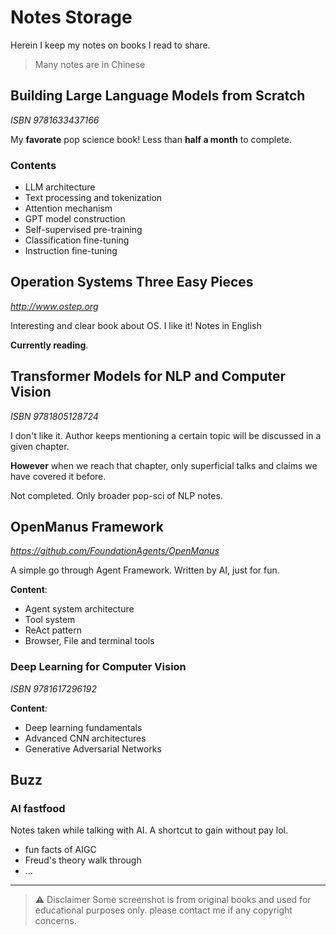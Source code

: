 # Notes Storage

Herein I keep my notes on books I read to share.
> Many notes are in Chinese

## Building Large Language Models from Scratch

_ISBN 9781633437166_

My **favorate** pop science book! Less than **half a month** to complete.

### Contents
- LLM architecture
- Text processing and tokenization
- Attention mechanism
- GPT model construction
- Self-supervised pre-training
- Classification fine-tuning
- Instruction fine-tuning

## Operation Systems Three Easy Pieces

_http://www.ostep.org_

Interesting and clear book about OS. I like it!
Notes in English

**Currently reading**.

## Transformer Models for NLP and Computer Vision

_ISBN 9781805128724_

I don't like it. 
Author keeps mentioning a certain topic will be discussed in a given chapter.

**However** when we reach that chapter, only superficial talks and claims we have covered it before.

Not completed. Only broader pop-sci of NLP notes.

## OpenManus Framework

_https://github.com/FoundationAgents/OpenManus_

A simple go through Agent Framework. Written by AI, just for fun.

**Content**:
- Agent system architecture
- Tool system
- ReAct pattern
- Browser, File and terminal tools

### Deep Learning for Computer Vision

_ISBN 9781617296192_

**Content**:
- Deep learning fundamentals
- Advanced CNN architectures
- Generative Adversarial Networks

## Buzz

### AI fastfood

Notes taken while talking with AI. A shortcut to gain without pay lol.

- fun facts of AIGC
- Freud's theory walk through
- ...

---

> ⚠️ Disclaimer
> Some screenshot is from original books and used for educational purposes only. please contact me if any copyright concerns.
